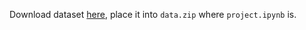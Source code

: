 Download dataset [here](https://www.nature.com/articles/sdata2017171), place it into
`data.zip` where `project.ipynb` is.